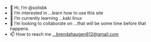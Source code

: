 - 👋 Hi, I’m @solisbk
- 👀 I’m interested in ...learn how to use this site
- 🌱 I’m currently learning ...kaki linux
- 💞️ I’m looking to collaborate on ...that will be some time before that happens.
- 📫 How to reach me ...brendahaugen612@gmail.com

<!---
solisbk/solisbk is a ✨ special ✨ repository because its `README.md` (this file) appears on your GitHub profile.
You can click the Preview link to take a look at your changes.

--->

